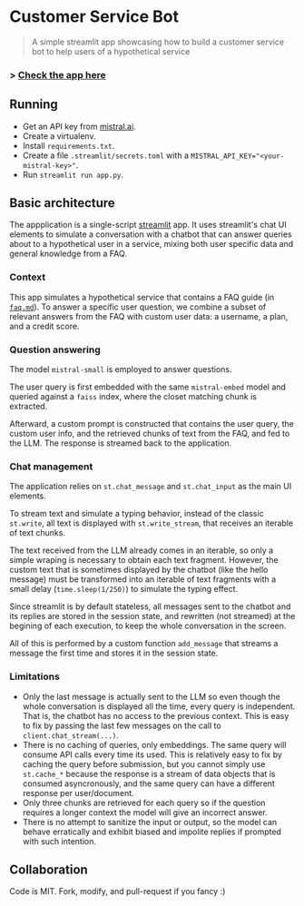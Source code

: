 # Customer Service Bot

> A simple streamlit app showcasing how to build a customer service bot to help users of a hypothetical service

### > [Check the app here](https://service-bot-demo.streamlit.app/)

## Running

- Get an API key from [mistral.ai](https://mistral.ai).
- Create a virtualenv.
- Install `requirements.txt`.
- Create a file `.streamlit/secrets.toml` with a `MISTRAL_API_KEY="<your-mistral-key>"`.
- Run `streamlit run app.py`.

## Basic architecture

The appplication is a single-script [streamlit](https://streamlit.io) app.
It uses streamlit's chat UI elements to simulate a conversation with a chatbot that
can answer queries about to a hypothetical user in a service, mixing both
user specific data and general knowledge from a FAQ.

### Context

This app simulates a hypothetical service that contains a FAQ guide (in [`faq.md`](faq.md)).
To answer a specific user question, we combine a subset of relevant answers from the
FAQ with custom user data: a username, a plan, and a credit score.

### Question answering

The model `mistral-small` is employed to answer questions.

The user query is first embedded with the same `mistral-embed` model and queried against
a `faiss` index, where the closet matching chunk is extracted.

Afterward, a custom prompt is constructed that contains the user query, the custom user info,
and the retrieved chunks of text from the FAQ, and fed to the LLM. The response is streamed back
to the application.

### Chat management

The application relies on `st.chat_message` and `st.chat_input` as the main UI elements.

To stream text and simulate a typing behavior, instead of the classic `st.write`,
all text is displayed with `st.write_stream`, that receives an iterable of text chunks.

The text received from the LLM already comes in an iterable, so only a simple wraping
is necessary to obtain each text fragment.
However, the custom text that is sometimes displayed by the chatbot (like the hello message)
must be transformed into an iterable of text fragments with a small delay (`time.sleep(1/250)`)
to simulate the typing effect.

Since streamlit is by default stateless, all messages sent to the chatbot and its replies
are stored in the session state, and rewritten (not streamed) at the begining of each execution,
to keep the whole conversation in the screen.

All of this is performed by a custom function `add_message` that streams a message
the first time and stores it in the session state.

### Limitations

- Only the last message is actually sent to the LLM so even though the whole conversation is
displayed all the time, every query is independent. That is, the chatbot has no access to
the previous context. This is easy to fix by passing the last few messages on the call to `client.chat_stream(...)`.
- There is no caching of queries, only embeddings. The same query will consume API calls every time its used. This is relatively easy to fix by caching the query before submission, but you cannot simply use `st.cache_*` because the response is a stream of data objects that is consumed asyncronously, and the same query can have a different response per user/document.
- Only three chunks are retrieved for each query so if the question requires a longer context the model will give an incorrect answer.
- There is no attempt to sanitize the input or output, so the model can behave erratically and exhibit biased and impolite replies if prompted with such intention.

## Collaboration

Code is MIT. Fork, modify, and pull-request if you fancy :)
